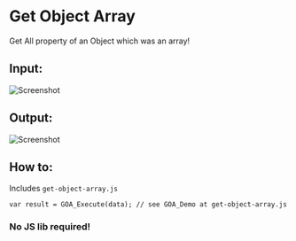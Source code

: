 # Get Object Array
Get All property of an Object which was an array!

## Input:
![Screenshot](https://i.imgur.com/rNCid3P.png)

## Output:
![Screenshot](https://i.imgur.com/kmBvEvw.png)

## How to:
Includes `get-object-array.js`

`
  var result = GOA_Execute(data);
  // see GOA_Demo at get-object-array.js
`

### No JS lib required!
